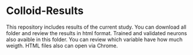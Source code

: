 # Colloid-Results
This repository includes results of the current study.
You can download all folder and review the results in html format.
Trained and validated neurons also avaible in this folder. You can review which variable have how much weigth.
HTML files also can open via Chrome.
